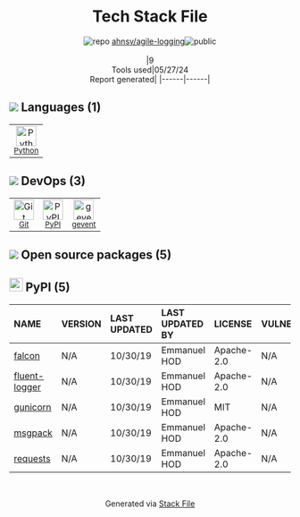<!--
&lt;--- Readme.md Snippet without images Start ---&gt;
## Tech Stack
ahnsv/agile-logging is built on the following main stack:

- [Python](https://www.python.org) – Languages
- [gevent](http://gevent.org) – Web Servers

Full tech stack [here](/techstack.md)

&lt;--- Readme.md Snippet without images End ---&gt;

&lt;--- Readme.md Snippet with images Start ---&gt;
## Tech Stack
ahnsv/agile-logging is built on the following main stack:

- <img width='25' height='25' src='https://img.stackshare.io/service/993/pUBY5pVj.png' alt='Python'/> [Python](https://www.python.org) – Languages
- <img width='25' height='25' src='https://img.stackshare.io/service/1772/s9Bm2Iyx_400x400.jpg' alt='gevent'/> [gevent](http://gevent.org) – Web Servers

Full tech stack [here](/techstack.md)

&lt;--- Readme.md Snippet with images End ---&gt;
-->
<div align="center">

# Tech Stack File
![](https://img.stackshare.io/repo.svg "repo") [ahnsv/agile-logging](https://github.com/ahnsv/agile-logging)![](https://img.stackshare.io/public_badge.svg "public")
<br/><br/>
|9<br/>Tools used|05/27/24 <br/>Report generated|
|------|------|
</div>

## <img src='https://img.stackshare.io/languages.svg'/> Languages (1)
<table><tr>
  <td align='center'>
  <img width='36' height='36' src='https://img.stackshare.io/service/993/pUBY5pVj.png' alt='Python'>
  <br>
  <sub><a href="https://www.python.org">Python</a></sub>
  <br>
  <sub></sub>
</td>

</tr>
</table>

## <img src='https://img.stackshare.io/devops.svg'/> DevOps (3)
<table><tr>
  <td align='center'>
  <img width='36' height='36' src='https://img.stackshare.io/service/1046/git.png' alt='Git'>
  <br>
  <sub><a href="http://git-scm.com/">Git</a></sub>
  <br>
  <sub></sub>
</td>

<td align='center'>
  <img width='36' height='36' src='https://img.stackshare.io/service/12572/-RIWgodF_400x400.jpg' alt='PyPI'>
  <br>
  <sub><a href="https://pypi.org/">PyPI</a></sub>
  <br>
  <sub></sub>
</td>

<td align='center'>
  <img width='36' height='36' src='https://img.stackshare.io/service/1772/s9Bm2Iyx_400x400.jpg' alt='gevent'>
  <br>
  <sub><a href="http://gevent.org">gevent</a></sub>
  <br>
  <sub></sub>
</td>

</tr>
</table>


## <img src='https://img.stackshare.io/group.svg' /> Open source packages (5)</h2>

## <img width='24' height='24' src='https://img.stackshare.io/service/12572/-RIWgodF_400x400.jpg'/> PyPI (5)

|NAME|VERSION|LAST UPDATED|LAST UPDATED BY|LICENSE|VULNERABILITIES|
|:------|:------|:------|:------|:------|:------|
|[falcon](https://pypi.org/project/falcon)|N/A|10/30/19|Emmanuel HOD |Apache-2.0|N/A|
|[fluent-logger](https://pypi.org/project/fluent-logger)|N/A|10/30/19|Emmanuel HOD |Apache-2.0|N/A|
|[gunicorn](https://pypi.org/project/gunicorn)|N/A|10/30/19|Emmanuel HOD |MIT|N/A|
|[msgpack](https://pypi.org/project/msgpack)|N/A|10/30/19|Emmanuel HOD |Apache-2.0|N/A|
|[requests](https://pypi.org/project/requests)|N/A|10/30/19|Emmanuel HOD |Apache-2.0|N/A|

<br/>
<div align='center'>

Generated via [Stack File](https://github.com/marketplace/stack-file)
